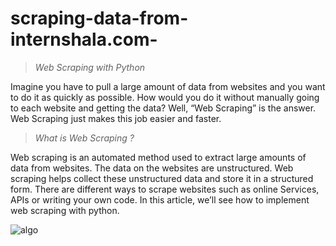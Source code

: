# scraping-data-from-internshala.com-

>*Web Scraping with Python*

Imagine you have to pull a large amount of data from websites and you want to do it as quickly as possible. How would you do it without manually going to each website and getting the data? Well, “Web Scraping” is the answer. Web Scraping just makes this job easier and faster. 

>*What is Web Scraping ?*

Web scraping is an automated method used to extract large amounts of data from websites. The data on the websites are unstructured. Web scraping helps collect these unstructured data and store it in a structured form. There are different ways to scrape websites such as online Services, APIs or writing your own code. In this article, we’ll see how to implement web scraping with python. 

![algo](https://user-images.githubusercontent.com/63738852/159106830-a4bf8375-9168-4726-b3df-4323b6e264b2.png)
